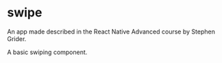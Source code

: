 # swipe

An app made described in the React Native Advanced course by Stephen Grider.



A basic swiping component.
